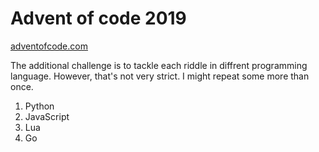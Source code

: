 # Advent of code 2019

[adventofcode.com](https://adventofcode.com/)

The additional challenge is to tackle each riddle in diffrent programming language.
However, that's not very strict. I might repeat some more than once.

1. Python
2. JavaScript
3. Lua
4. Go

